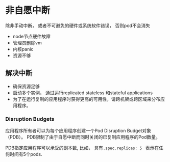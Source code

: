 # 非自愿中断
除非手动中断， 或者不可避免的硬件或系统软件错误， 否则pod不会消失

- node节点硬件故障
- 管理员删除vm
- 内核panic
- 资源不够


## 解决中断

- 确保资源足够
- 启动多个实例， 通过运行replicated stateless 和stateful applications
- 为了在运行复制的应用程序时获得更高的可用性，请跨机架或跨区域来分布应用程序。


### Disruption Budgets
应用程序所有者可以为每个应用程序创建一个Pod Disruption Budget对象（PDB）。 PDB限制了由于自愿中断而同时关闭的已复制应用程序的Pod数量。

PDB指定应用程序可以承受的副本数, 比如， 具有```.spec.replicas: 5 ``` 表示在任何时间有5个pods. 
